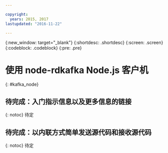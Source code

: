 ```yaml
---

copyright:
  years: 2015, 2017
lastupdated: "2016-11-22"

---
```


{:new_window: target="_blank"}
{:shortdesc: .shortdesc}
{:screen: .screen}
{:codeblock: .codeblock}
{:pre: .pre}

# 使用 node-rdkafka Node.js 客户机
{: #kafka_node}

## 待完成：入门指示信息以及更多信息的链接
{: notoc}
待定

## 待完成：以内联方式简单发送源代码和接收源代码
{: notoc}
待定
